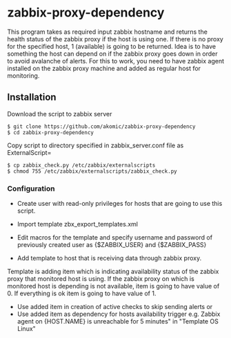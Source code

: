 # zabbix-proxy-dependency

This program takes as required input zabbix hostname and returns the health status of the zabbix proxy if the host is using one.
If there is no proxy for the specified host, 1 (available) is going to be returned.
Idea is to have something the host can depend on if the zabbix proxy goes down in order to avoid avalanche of alerts.
For this to work, you need to have zabbix agent installed on the zabbix proxy machine and added as regular host for monitoring.

## Installation

Download the script to zabbix server
``` 
$ git clone https://github.com/akomic/zabbix-proxy-dependency
$ cd zabbix-proxy-dependency
```

Copy script to directory specified in zabbix_server.conf file as ExternalScript=
```
$ cp zabbix_check.py /etc/zabbix/externalscripts
$ chmod 755 /etc/zabbix/externalscripts/zabbix_check.py
```

### Configuration

- Create user with read-only privileges for hosts that are going to use this script.

- Import template zbx_export_templates.xml

- Edit macros for the template and specify username and password of previously created user as {$ZABBIX_USER} and {$ZABBIX_PASS}

- Add template to host that is receiving data through zabbix proxy.

Template is adding item which is indicating availability status of the zabbix proxy that monitored host is using.
If the zabbix proxy on which is monitored host is depending is not available, item is going to have value of 0. If everything is ok item is going to have value of 1.

- Use added item in creation of active checks to skip sending alerts
or
- Use added item as dependency for hosts availability trigger e.g. Zabbix agent on {HOST.NAME} is unreachable for 5 minutes" in "Template OS Linux"
